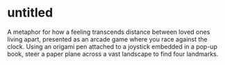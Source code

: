 # untitled

A metaphor for how a feeling transcends distance between loved ones living apart, presented as an arcade game where you race against the clock. Using an origami pen attached to a joystick embedded in a pop-up book, steer a paper plane across a vast landscape to find four landmarks. 

